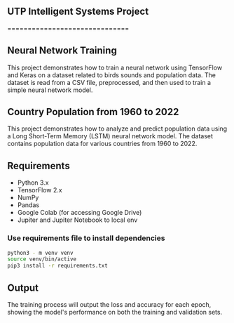 ## UTP Intelligent Systems Project

==============================


## Neural Network Training
This project demonstrates how to train a neural network using TensorFlow and Keras on a dataset related to birds sounds and population data. The dataset is read from a CSV file, preprocessed, and then used to train a simple neural network model.

## Country Population from 1960 to 2022
This project demonstrates how to analyze and predict population data using a Long Short-Term Memory (LSTM) neural network model. The dataset contains population data for various countries from 1960 to 2022.

## Requirements
- Python 3.x
- TensorFlow 2.x
- NumPy
- Pandas
- Google Colab (for accessing Google Drive)
- Jupiter and Jupiter Notebook to local env

### Use requirements file to install dependencies
```sh
python3 - m venv venv
source venv/bin/active
pip3 install -r requirements.txt
```

## Output
The training process will output the loss and accuracy for each epoch, showing the model's performance on both the training and validation sets.
